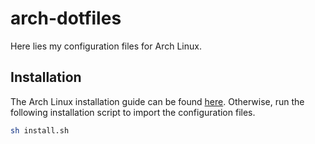 # arch-dotfiles

Here lies my configuration files for Arch Linux.

## Installation

The Arch Linux installation guide can be found [here](https://github.com/winstxnhdw/winstxnhdw/wiki/Setting-up-Arch-Linux). Otherwise, run the following installation script to import the configuration files.

```bash
sh install.sh
```

